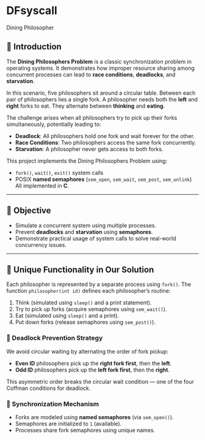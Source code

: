 # DFsyscall
Dining Philosopher


## 📌 Introduction

The **Dining Philosophers Problem** is a classic synchronization problem in operating systems. It demonstrates how improper resource sharing among concurrent processes can lead to **race conditions**, **deadlocks**, and **starvation**.

In this scenario, five philosophers sit around a circular table. Between each pair of philosophers lies a single fork. A philosopher needs both the **left** and **right** forks to eat. They alternate between **thinking** and **eating**.

The challenge arises when all philosophers try to pick up their forks simultaneously, potentially leading to:

- **Deadlock**: All philosophers hold one fork and wait forever for the other.
- **Race Conditions**: Two philosophers access the same fork concurrently.
- **Starvation**: A philosopher never gets access to both forks.

This project implements the Dining Philosophers Problem using:
- `fork()`, `wait()`, `exit()` system calls
- POSIX **named semaphores** (`sem_open`, `sem_wait`, `sem_post`, `sem_unlink`)  
All implemented in **C**.

---

## 🎯 Objective

- Simulate a concurrent system using multiple processes.
- Prevent **deadlocks** and **starvation** using **semaphores**.
- Demonstrate practical usage of system calls to solve real-world concurrency issues.

---

## 🔧 Unique Functionality in Our Solution

Each philosopher is represented by a separate process using `fork()`. The function `philosopher(int id)` defines each philosopher’s routine:

1. Think (simulated using `sleep()` and a print statement).
2. Try to pick up forks (acquire semaphores using `sem_wait()`).
3. Eat (simulated using `sleep()` and a print).
4. Put down forks (release semaphores using `sem_post()`).

### 🧠 Deadlock Prevention Strategy

We avoid circular waiting by alternating the order of fork pickup:
- **Even ID** philosophers pick up the **right fork first**, then the **left**.
- **Odd ID** philosophers pick up the **left fork first**, then the **right**.

This asymmetric order breaks the circular wait condition — one of the four Coffman conditions for deadlock.

### 🔐 Synchronization Mechanism

- Forks are modeled using **named semaphores** (via `sem_open()`).
- Semaphores are initialized to `1` (available).
- Processes share fork semaphores using unique names.


